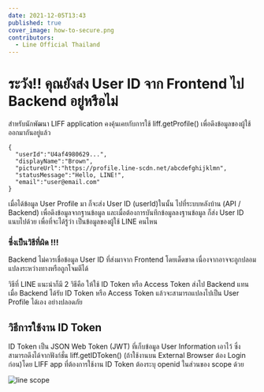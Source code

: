 ```yaml
---
date: 2021-12-05T13:43
published: true
cover_image: how-to-secure.png
contributors:
  - Line Official Thailand
---
```


# ระวัง!! คุณยังส่ง User ID จาก Frontend ไป Backend อยู่หรือไม่

สำหรับนักพัฒนา LIFF application คงคุ้นเคยกับการใช้ liff.getProfile() เพื่อดึงข้อมูลของผู้ใช้ออกมากันอยู่แล้ว

```
{
  "userId":"U4af4980629...",
  "displayName":"Brown",
  "pictureUrl":"https://profile.line-scdn.net/abcdefghijklmn",
  "statusMessage":"Hello, LINE!",
  "email":"user@email.com"
}
```

เมื่อได้ข้อมูล User Profile มา ก็จะส่ง User ID (userId)ในนั้น ไปที่ระบบหลังบ้าน (API / Backend) เพื่อดึงข้อมูลจากฐานข้อมูล และเมื่อต้องการบันทึกข้อมูลลงฐานข้อมูล ก็ส่ง User ID แนบไปด้วย เพื่อที่จะได้รู้ว่า เป็นข้อมูลของผู้ใช้ LINE คนไหน

### **ซึ่งเป็นวิธีที่ผิด !!!**

Backend ไม่ควรเชื่อข้อมูล User ID ที่ส่งมาจาก Frontend โดยเด็ดขาด เนื่องจากอาจจะถูกปลอมแปลงระหว่างทางหรือถูกโจมตีได้

วิธีที่ LINE แนะนำก็มี 2 วิธีคือ ให้ใช้ ID Token หรือ Access Token ส่งไป Backend แทน เมื่อ Backend ได้รับ ID Token หรือ Access Token แล้วจะสามารถแปลงไปเป็น User Profile ได้เอง อย่างปลอดภัย

## วิธีการใช้งาน ID Token

ID Token เป็น JSON Web Token (JWT) ที่เก็บข้อมูล User Information เอาไว้ ซึ่งสามารถดึงได้จากฟังก์ชั่น liff.getIDToken() (ถ้าใช้งานบน External Browser ต้อง Login ก่อน)โดย LIFF app ที่ต้องการใช้งาน ID Token ต้องระบุ openid ในส่วนของ scope ด้วย

![line scope](line-scopes.png)